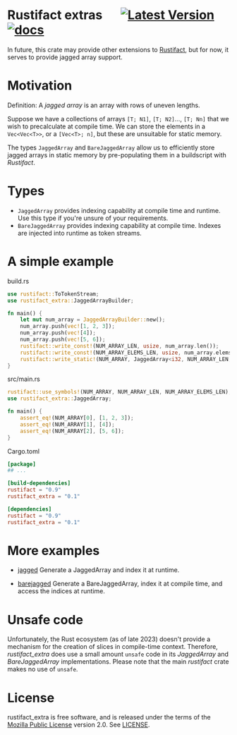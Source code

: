 # Rustifact extras &emsp; [![Latest Version]][crates.io] [![docs]][docs.rs]

[Latest Version]: https://img.shields.io/crates/v/rustifact_extra.svg
[crates.io]: https://crates.io/crates/rustifact_extra
[docs]: https://docs.rs/rustifact_extra/badge.svg
[docs.rs]: https://docs.rs/rustifact_extra

In future, this crate may provide other extensions to [Rustifact](https://crates.io/crates/rustifact), but for now,
it serves to provide jagged array support.

# Motivation
Definition: A *jagged array* is an array with rows of uneven lengths.

Suppose we have a collections of arrays `[T; N1]`, `[T; N2]`..., `[T; Nn]` that we wish
to precalculate at compile time. We can store the elements in a `Vec<Vec<T>>`, or a `[Vec<T>; n]`,
but these are unsuitable for static memory.

The types `JaggedArray` and `BareJaggedArray` allow us to efficiently store jagged arrays in static memory
by pre-populating them in a buildscript with *Rustifact*.

# Types
* `JaggedArray` provides indexing capability at compile time and runtime. Use this type if you're unsure of your requirements.
* `BareJaggedArray` provides indexing capability at compile time. Indexes are injected into runtime as token streams.

# A simple example
build.rs
```rust
use rustifact::ToTokenStream;
use rustifact_extra::JaggedArrayBuilder;

fn main() {
    let mut num_array = JaggedArrayBuilder::new();
    num_array.push(vec![1, 2, 3]);
    num_array.push(vec![4]);
    num_array.push(vec![5, 6]);
    rustifact::write_const!(NUM_ARRAY_LEN, usize, num_array.len());
    rustifact::write_const!(NUM_ARRAY_ELEMS_LEN, usize, num_array.elems_len());
    rustifact::write_static!(NUM_ARRAY, JaggedArray<i32, NUM_ARRAY_LEN, NUM_ARRAY_ELEMS_LEN>, &num_array);
}
```

src/main.rs
```rust
rustifact::use_symbols!(NUM_ARRAY, NUM_ARRAY_LEN, NUM_ARRAY_ELEMS_LEN);
use rustifact_extra::JaggedArray;

fn main() {
    assert_eq!(NUM_ARRAY[0], [1, 2, 3]);
    assert_eq!(NUM_ARRAY[1], [4]);
    assert_eq!(NUM_ARRAY[2], [5, 6]);
}
```

Cargo.toml
```toml
[package]
## ...

[build-dependencies]
rustifact = "0.9"
rustifact_extra = "0.1"

[dependencies]
rustifact = "0.9"
rustifact_extra = "0.1"
```

# More examples

* [jagged](examples/jagged) Generate a JaggedArray and index it at runtime.

* [barejagged](examples/barejagged) Generate a BareJaggedArray, index it at compile time, and access the indices at runtime. 

# Unsafe code
Unfortunately, the Rust ecosystem (as of late 2023) doesn't provide a mechanism for the creation of slices
in compile-time context. Therefore, *rustifact_extra* does use a small amount `unsafe` code in its *JaggedArray*
and *BareJaggedArray* implementations. Please note that the main *rustifact* crate makes no use of `unsafe`.

# License
rustifact_extra is free software, and is released under the terms of the [Mozilla Public License](https://www.mozilla.org/en-US/MPL/) version 2.0. See [LICENSE](LICENSE).
